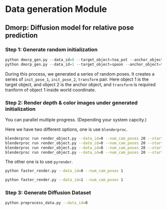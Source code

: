 # Data generation Module

## Dmorp: Diffusion model for relative pose prediction

### Step 1: Generate random initialization

```python
python dmorp_gen.py --data_id=0 --target_object=tea_pot --anchor_object=tea_mug --num_samples=10000
python dmorp_gen.py --data_id=1 --target_object=spoon --anchor_object=tea_mug --num_samples=10000
```

During this process, we generated a series of random poses. It creates a series of `init_pose_1`, `init_pose_2`, `transform` pair. Here object 1 is the target object, and object 2 is the anchor object, and `transform` is required tranform of object 1 inside world coordinate.

### Step 2: Render depth & color images under generated initialization

You can parallel multiple progress. (Depending your system capcity.)

Here we have two different options, one is use `blenderproc`.
```bash
blenderproc run render_object.py --data_id=0 --num_cam_poses 20 --start_idx 0 --end_idx 250
blenderproc run render_object.py --data_id=0 --num_cam_poses 20 --start_idx 250 --end_idx 500
blenderproc run render_object.py --data_id=0 --num_cam_poses 20 --start_idx 500 --end_idx 750
blenderproc run render_object.py --data_id=0 --num_cam_poses 20 --start_idx 750 --end_idx 1000
```

The other one is to use `pyrender`.
```bash
python faster_render.py --data_id=0 --num_cam_poses 1
```
```bash
python faster_render.py --data_id=1 --num_cam_poses 1
```

### Step 3: Generate Diffusion Dataset

```bash
python preprocess_data.py --data_id=0
```